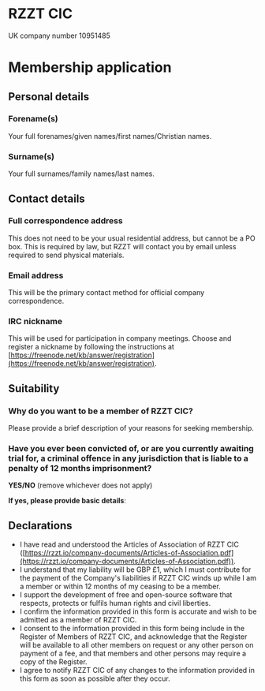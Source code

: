 # RZZT CIC

UK company number 10951485

# Membership application

## Personal details

### Forename(s)

Your full forenames/given names/first names/Christian names.

### Surname(s)

Your full surnames/family names/last names.

## Contact details

### Full correspondence address

This does not need to be your usual residential address, but cannot be a PO box. This is required by law, but RZZT will contact you by email unless required to send physical materials.

### Email address

This will be the primary contact method for official company correspondence.

### IRC nickname

This will be used for participation in company meetings. Choose and register a nickname by following the instructions at [https://freenode.net/kb/answer/registration](https://freenode.net/kb/answer/registration).

## Suitability

### Why do you want to be a member of RZZT CIC?

Please provide a brief description of your reasons for seeking membership.

### Have you ever been convicted of, or are you currently awaiting trial for, a criminal offence in any jurisdiction that is liable to a penalty of 12 months imprisonment?

**YES/NO** (remove whichever does not apply)

**If yes, please provide basic details**:

## Declarations

- I have read and understood the Articles of Association of RZZT CIC ([https://rzzt.io/company-documents/Articles-of-Association.pdf](https://rzzt.io/company-documents/Articles-of-Association.pdf)).
- I understand that my liability will be GBP £1, which I must contribute for the payment of the Company's liabilities if RZZT CIC winds up while I am a member or within 12 months of my ceasing to be a member.
- I support the development of free and open-source software that respects, protects or fulfils human rights and civil liberties.
- I confirm the information provided in this form is accurate and wish to be admitted as a member of RZZT CIC.
- I consent to the information provided in this form being include in the Register of Members of RZZT CIC, and acknowledge that the Register will be available to all other members on request or any other person on payment of a fee, and that members and other persons may require a copy of the Register.
- I agree to notify RZZT CIC of any changes to the information provided in this form as soon as possible after they occur.

